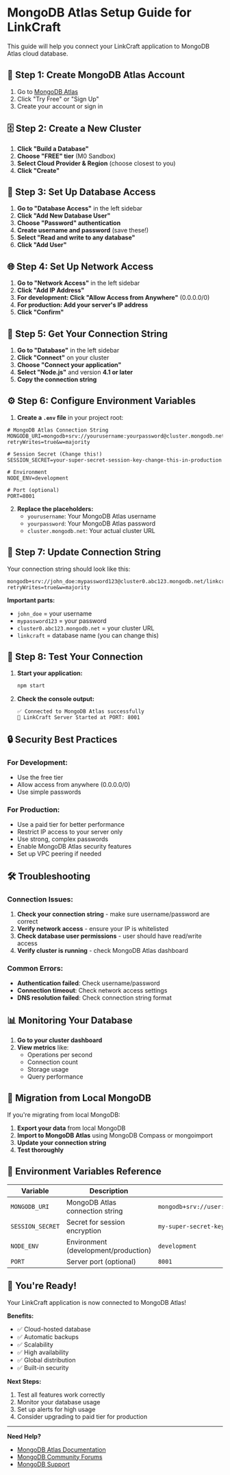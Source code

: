 # MongoDB Atlas Setup Guide for LinkCraft

This guide will help you connect your LinkCraft application to MongoDB Atlas cloud database.

## 🚀 Step 1: Create MongoDB Atlas Account

1. Go to [MongoDB Atlas](https://www.mongodb.com/atlas)
2. Click "Try Free" or "Sign Up"
3. Create your account or sign in

## 🗄️ Step 2: Create a New Cluster

1. **Click "Build a Database"**
2. **Choose "FREE" tier** (M0 Sandbox)
3. **Select Cloud Provider & Region** (choose closest to you)
4. **Click "Create"**

## 🔐 Step 3: Set Up Database Access

1. **Go to "Database Access"** in the left sidebar
2. **Click "Add New Database User"**
3. **Choose "Password" authentication**
4. **Create username and password** (save these!)
5. **Select "Read and write to any database"**
6. **Click "Add User"**

## 🌐 Step 4: Set Up Network Access

1. **Go to "Network Access"** in the left sidebar
2. **Click "Add IP Address"**
3. **For development: Click "Allow Access from Anywhere"** (0.0.0.0/0)
4. **For production: Add your server's IP address**
5. **Click "Confirm"**

## 🔗 Step 5: Get Your Connection String

1. **Go to "Database"** in the left sidebar
2. **Click "Connect"** on your cluster
3. **Choose "Connect your application"**
4. **Select "Node.js"** and version **4.1 or later**
5. **Copy the connection string**

## ⚙️ Step 6: Configure Environment Variables

1. **Create a `.env` file** in your project root:

```env
# MongoDB Atlas Connection String
MONGODB_URI=mongodb+srv://yourusername:yourpassword@cluster.mongodb.net/linkcraft?retryWrites=true&w=majority

# Session Secret (Change this!)
SESSION_SECRET=your-super-secret-session-key-change-this-in-production

# Environment
NODE_ENV=development

# Port (optional)
PORT=8001
```

2. **Replace the placeholders:**
   - `yourusername`: Your MongoDB Atlas username
   - `yourpassword`: Your MongoDB Atlas password
   - `cluster.mongodb.net`: Your actual cluster URL

## 🔧 Step 7: Update Connection String

Your connection string should look like this:
```
mongodb+srv://john_doe:mypassword123@cluster0.abc123.mongodb.net/linkcraft?retryWrites=true&w=majority
```

**Important parts:**
- `john_doe` = your username
- `mypassword123` = your password
- `cluster0.abc123.mongodb.net` = your cluster URL
- `linkcraft` = database name (you can change this)

## 🚀 Step 8: Test Your Connection

1. **Start your application:**
   ```bash
   npm start
   ```

2. **Check the console output:**
   ```
   ✅ Connected to MongoDB Atlas successfully
   🚀 LinkCraft Server Started at PORT: 8001
   ```

## 🔒 Security Best Practices

### For Development:
- Use the free tier
- Allow access from anywhere (0.0.0.0/0)
- Use simple passwords

### For Production:
- Use a paid tier for better performance
- Restrict IP access to your server only
- Use strong, complex passwords
- Enable MongoDB Atlas security features
- Set up VPC peering if needed

## 🛠️ Troubleshooting

### Connection Issues:
1. **Check your connection string** - make sure username/password are correct
2. **Verify network access** - ensure your IP is whitelisted
3. **Check database user permissions** - user should have read/write access
4. **Verify cluster is running** - check MongoDB Atlas dashboard

### Common Errors:
- **Authentication failed**: Check username/password
- **Connection timeout**: Check network access settings
- **DNS resolution failed**: Check connection string format

## 📊 Monitoring Your Database

1. **Go to your cluster dashboard**
2. **View metrics** like:
   - Operations per second
   - Connection count
   - Storage usage
   - Query performance

## 🔄 Migration from Local MongoDB

If you're migrating from local MongoDB:

1. **Export your data** from local MongoDB
2. **Import to MongoDB Atlas** using MongoDB Compass or mongoimport
3. **Update your connection string**
4. **Test thoroughly**

## 📝 Environment Variables Reference

| Variable | Description | Example |
|----------|-------------|---------|
| `MONGODB_URI` | MongoDB Atlas connection string | `mongodb+srv://user:pass@cluster.mongodb.net/db` |
| `SESSION_SECRET` | Secret for session encryption | `my-super-secret-key-123` |
| `NODE_ENV` | Environment (development/production) | `development` |
| `PORT` | Server port (optional) | `8001` |

## 🎉 You're Ready!

Your LinkCraft application is now connected to MongoDB Atlas! 

**Benefits:**
- ✅ Cloud-hosted database
- ✅ Automatic backups
- ✅ Scalability
- ✅ High availability
- ✅ Global distribution
- ✅ Built-in security

**Next Steps:**
1. Test all features work correctly
2. Monitor your database usage
3. Set up alerts for high usage
4. Consider upgrading to paid tier for production

---

**Need Help?**
- [MongoDB Atlas Documentation](https://docs.atlas.mongodb.com/)
- [MongoDB Community Forums](https://developer.mongodb.com/community/forums/)
- [MongoDB Support](https://www.mongodb.com/support) 
